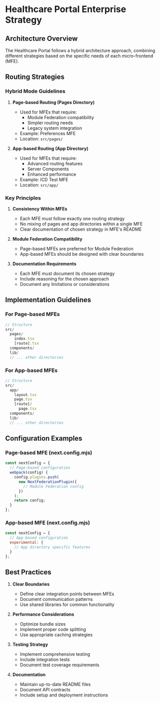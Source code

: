# Healthcare Portal Enterprise Strategy

## Architecture Overview

The Healthcare Portal follows a hybrid architecture approach, combining different strategies based on the specific needs of each micro-frontend (MFE).

## Routing Strategies

### Hybrid Mode Guidelines

1. **Page-based Routing (Pages Directory)**
   - Used for MFEs that require:
     - Module Federation compatibility
     - Simpler routing needs
     - Legacy system integration
   - Example: Preferences MFE
   - Location: `src/pages/`

2. **App-based Routing (App Directory)**
   - Used for MFEs that require:
     - Advanced routing features
     - Server Components
     - Enhanced performance
   - Example: ICD Test MFE
   - Location: `src/app/`

### Key Principles

1. **Consistency Within MFEs**
   - Each MFE must follow exactly one routing strategy
   - No mixing of pages and app directories within a single MFE
   - Clear documentation of chosen strategy in MFE's README

2. **Module Federation Compatibility**
   - Page-based MFEs are preferred for Module Federation
   - App-based MFEs should be designed with clear boundaries

3. **Documentation Requirements**
   - Each MFE must document its chosen strategy
   - Include reasoning for the chosen approach
   - Document any limitations or considerations

## Implementation Guidelines

### For Page-based MFEs
```typescript
// Structure
src/
  pages/
    index.tsx
    [route].tsx
  components/
  lib/
  // ... other directories
```

### For App-based MFEs
```typescript
// Structure
src/
  app/
    layout.tsx
    page.tsx
    [route]/
      page.tsx
  components/
  lib/
  // ... other directories
```

## Configuration Examples

### Page-based MFE (next.config.mjs)
```javascript
const nextConfig = {
  // Page-based configuration
  webpack(config) {
    config.plugins.push(
      new NextFederationPlugin({
        // Module Federation config
      })
    );
    return config;
  }
};
```

### App-based MFE (next.config.mjs)
```javascript
const nextConfig = {
  // App-based configuration
  experimental: {
    // App directory specific features
  }
};
```

## Best Practices

1. **Clear Boundaries**
   - Define clear integration points between MFEs
   - Document communication patterns
   - Use shared libraries for common functionality

2. **Performance Considerations**
   - Optimize bundle sizes
   - Implement proper code splitting
   - Use appropriate caching strategies

3. **Testing Strategy**
   - Implement comprehensive testing
   - Include integration tests
   - Document test coverage requirements

4. **Documentation**
   - Maintain up-to-date README files
   - Document API contracts
   - Include setup and deployment instructions 
